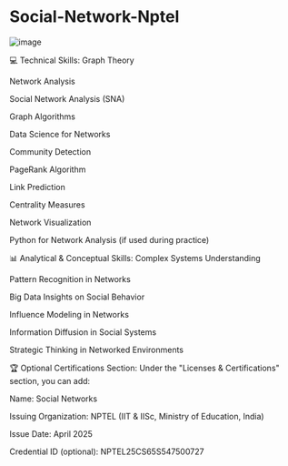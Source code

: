 # Social-Network-Nptel

![image](https://github.com/user-attachments/assets/00bf8567-24a5-4ce5-8f08-fc6034df67d2)



💻 Technical Skills:
Graph Theory

Network Analysis

Social Network Analysis (SNA)

Graph Algorithms

Data Science for Networks

Community Detection

PageRank Algorithm

Link Prediction

Centrality Measures

Network Visualization

Python for Network Analysis (if used during practice)

📊 Analytical & Conceptual Skills:
Complex Systems Understanding

Pattern Recognition in Networks

Big Data Insights on Social Behavior

Influence Modeling in Networks

Information Diffusion in Social Systems

Strategic Thinking in Networked Environments

🏆 Optional Certifications Section:
Under the "Licenses & Certifications" section, you can add:

Name: Social Networks

Issuing Organization: NPTEL (IIT & IISc, Ministry of Education, India)

Issue Date: April 2025

Credential ID (optional): NPTEL25CS65S547500727
